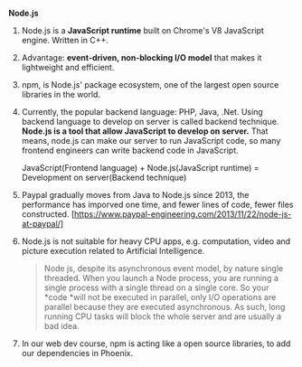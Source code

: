 **Node.js**

1. Node.js is a **JavaScript runtime** built on Chrome's V8 JavaScript engine. Written in C++.

2. Advantage: **event-driven, non-blocking I/O model** that makes it lightweight and efficient.

3. npm, is Node.js' package ecosystem, one of the largest open source libraries in the world.

4. Currently, the popular backend language: PHP, Java, .Net. Using backend language to develop on server is called backend technique. **Node.js is a tool that allow JavaScript to develop on server.** That means, node.js can make our server to run JavaScript code, so many frontend engineers can write backend code in JavaScript.

   JavaScript(Frontend language) + Node.js(JavaScript runtime) = Development on server(Backend technique)

5. Paypal gradually moves from Java to Node.js since 2013, the performance has imporved one time, and fewer lines of code, fewer files constructed. [https://www.paypal-engineering.com/2013/11/22/node-js-at-paypal/]

6. Node.js is not suitable for heavy CPU apps, e.g. computation, video and picture execution related to Artificial Intelligence. 

   > Node js, despite its asynchronous event model, by nature single threaded. When you launch a Node process, you are running a single process with a single thread on a single core. So your *code *will not be executed in parallel, only I/O operations are parallel because they are executed asynchronous. As such, long running CPU tasks will block the whole server and are usually a bad idea.

7. In our web dev course, npm is acting like a open source libraries, to add our dependencies in Phoenix.